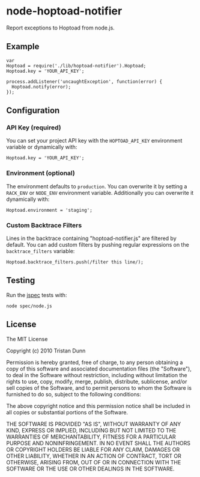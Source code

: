 # node-hoptoad-notifier

Report exceptions to Hoptoad from node.js.

## Example

    var
    Hoptoad = require('./lib/hoptoad-notifier').Hoptoad;
    Hoptoad.key = 'YOUR_API_KEY';

    process.addListener('uncaughtException', function(error) {
      Hoptoad.notify(error);
    });

## Configuration

### API Key (required)

You can set your project API key with the `HOPTOAD_API_KEY` environment
variable or dynamically with:

    Hoptoad.key = 'YOUR_API_KEY';

### Environment (optional)

The environment defaults to `production`. You can overwrite it by setting a
`RACK_ENV` or `NODE_ENV` environment variable. Additionally you can overwrite
it dynamically with:

    Hoptoad.environment = 'staging';

### Custom Backtrace Filters

Lines in the backtrace containing "hoptoad-notifier.js" are filtered by
default. You can add custom filters by pushing regular expressions on the
`backtrace_filters` variable:

    Hoptoad.backtrace_filters.push(/filter this line/);

## Testing

Run the [jspec](http://github.com/visionmedia/jspec) tests with:

    node spec/node.js

## License

The MIT License

Copyright (c) 2010 Tristan Dunn

Permission is hereby granted, free of charge, to any person obtaining a copy
of this software and associated documentation files (the "Software"), to deal
in the Software without restriction, including without limitation the rights
to use, copy, modify, merge, publish, distribute, sublicense, and/or sell
copies of the Software, and to permit persons to whom the Software is
furnished to do so, subject to the following conditions:

The above copyright notice and this permission notice shall be included in
all copies or substantial portions of the Software.

THE SOFTWARE IS PROVIDED "AS IS", WITHOUT WARRANTY OF ANY KIND, EXPRESS OR
IMPLIED, INCLUDING BUT NOT LIMITED TO THE WARRANTIES OF MERCHANTABILITY,
FITNESS FOR A PARTICULAR PURPOSE AND NONINFRINGEMENT. IN NO EVENT SHALL THE
AUTHORS OR COPYRIGHT HOLDERS BE LIABLE FOR ANY CLAIM, DAMAGES OR OTHER
LIABILITY, WHETHER IN AN ACTION OF CONTRACT, TORT OR OTHERWISE, ARISING FROM,
OUT OF OR IN CONNECTION WITH THE SOFTWARE OR THE USE OR OTHER DEALINGS IN
THE SOFTWARE.
